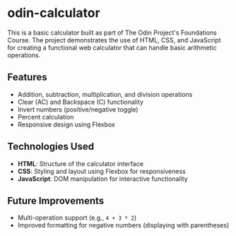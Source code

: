 # odin-calculator

This is a basic calculator built as part of The Odin Project's Foundations Course.
The project demonstrates the use of HTML, CSS, and JavaScript for creating a functional web calculator that can handle basic arithmetic operations.

## Features

- Addition, subtraction, multiplication, and division operations
- Clear (AC) and Backspace (C) functionality
- Invert numbers (positive/negative toggle)
- Percent calculation
- Responsive design using Flexbox

## Technologies Used

- **HTML**: Structure of the calculator interface
- **CSS**: Styling and layout using Flexbox for responsiveness
- **JavaScript**: DOM manipulation for interactive functionality

## Future Improvements

- Multi-operation support (e.g., `4 + 3 * 2`)
- Improved formatting for negative numbers (displaying with parentheses)
